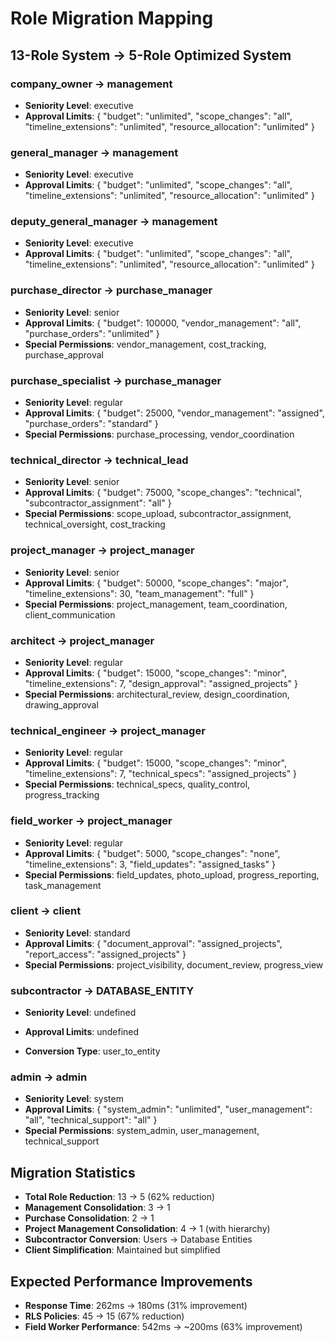 # Role Migration Mapping

## 13-Role System → 5-Role Optimized System


### company_owner → management
- **Seniority Level**: executive
- **Approval Limits**: {
  "budget": "unlimited",
  "scope_changes": "all",
  "timeline_extensions": "unlimited",
  "resource_allocation": "unlimited"
}



### general_manager → management
- **Seniority Level**: executive
- **Approval Limits**: {
  "budget": "unlimited",
  "scope_changes": "all",
  "timeline_extensions": "unlimited",
  "resource_allocation": "unlimited"
}



### deputy_general_manager → management
- **Seniority Level**: executive
- **Approval Limits**: {
  "budget": "unlimited",
  "scope_changes": "all",
  "timeline_extensions": "unlimited",
  "resource_allocation": "unlimited"
}



### purchase_director → purchase_manager
- **Seniority Level**: senior
- **Approval Limits**: {
  "budget": 100000,
  "vendor_management": "all",
  "purchase_orders": "unlimited"
}
- **Special Permissions**: vendor_management, cost_tracking, purchase_approval


### purchase_specialist → purchase_manager
- **Seniority Level**: regular
- **Approval Limits**: {
  "budget": 25000,
  "vendor_management": "assigned",
  "purchase_orders": "standard"
}
- **Special Permissions**: purchase_processing, vendor_coordination


### technical_director → technical_lead
- **Seniority Level**: senior
- **Approval Limits**: {
  "budget": 75000,
  "scope_changes": "technical",
  "subcontractor_assignment": "all"
}
- **Special Permissions**: scope_upload, subcontractor_assignment, technical_oversight, cost_tracking


### project_manager → project_manager
- **Seniority Level**: senior
- **Approval Limits**: {
  "budget": 50000,
  "scope_changes": "major",
  "timeline_extensions": 30,
  "team_management": "full"
}
- **Special Permissions**: project_management, team_coordination, client_communication


### architect → project_manager
- **Seniority Level**: regular
- **Approval Limits**: {
  "budget": 15000,
  "scope_changes": "minor",
  "timeline_extensions": 7,
  "design_approval": "assigned_projects"
}
- **Special Permissions**: architectural_review, design_coordination, drawing_approval


### technical_engineer → project_manager
- **Seniority Level**: regular
- **Approval Limits**: {
  "budget": 15000,
  "scope_changes": "minor",
  "timeline_extensions": 7,
  "technical_specs": "assigned_projects"
}
- **Special Permissions**: technical_specs, quality_control, progress_tracking


### field_worker → project_manager
- **Seniority Level**: regular
- **Approval Limits**: {
  "budget": 5000,
  "scope_changes": "none",
  "timeline_extensions": 3,
  "field_updates": "assigned_tasks"
}
- **Special Permissions**: field_updates, photo_upload, progress_reporting, task_management


### client → client
- **Seniority Level**: standard
- **Approval Limits**: {
  "document_approval": "assigned_projects",
  "report_access": "assigned_projects"
}
- **Special Permissions**: project_visibility, document_review, progress_view


### subcontractor → DATABASE_ENTITY
- **Seniority Level**: undefined
- **Approval Limits**: undefined

- **Conversion Type**: user_to_entity

### admin → admin
- **Seniority Level**: system
- **Approval Limits**: {
  "system_admin": "unlimited",
  "user_management": "all",
  "technical_support": "all"
}
- **Special Permissions**: system_admin, user_management, technical_support



## Migration Statistics
- **Total Role Reduction**: 13 → 5 (62% reduction)
- **Management Consolidation**: 3 → 1
- **Purchase Consolidation**: 2 → 1  
- **Project Management Consolidation**: 4 → 1 (with hierarchy)
- **Subcontractor Conversion**: Users → Database Entities
- **Client Simplification**: Maintained but simplified

## Expected Performance Improvements
- **Response Time**: 262ms → 180ms (31% improvement)
- **RLS Policies**: 45 → 15 (67% reduction)
- **Field Worker Performance**: 542ms → ~200ms (63% improvement)
